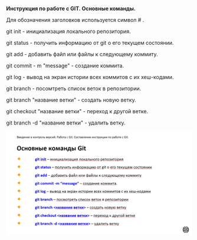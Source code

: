 **Инструкция по работе с GIT. Основные команды.**

Для обозначения заголовков используется символ # .

git init - инициализация локального репозитория.

git status - получить информацию от git о его текущем состоянии.

git add - добавить файл или файлы к следующему коммиту.

git commit - m "message" - создание коммита.

git log - вывод на экран истории всех коммитов с их хеш-кодами.

git branch - посомтреть список веток в репозитории.

git branch "название ветки" - создать новую ветку.

git checkout "название ветки" - переход к другой ветке.

git branch -d "название ветки" - удалить ветку.

![Графический пример команд](Primer.jpg)

